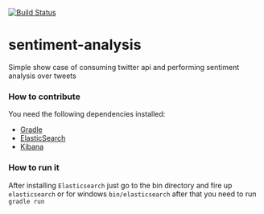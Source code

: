 [![Build Status](https://travis-ci.org/tarek-nawara/sentiment-analysis.svg?branch=master)](https://travis-ci.org/tarek-nawara/sentiment-analysis)

# sentiment-analysis
Simple show case of consuming twitter api and performing sentiment analysis over tweets

### How to contribute
You need the following dependencies installed:
- [Gradle](https://gradle.org/)
- [ElasticSearch](https://www.elastic.co/downloads/elasticsearch)
- [Kibana](https://www.elastic.co/downloads/kibana)

### How to run it
After installing `Elasticsearch` just go to the bin directory and fire up `elasticsearch` or 
for windows `bin/elasticsearch`
after that you need to run `gradle run` 